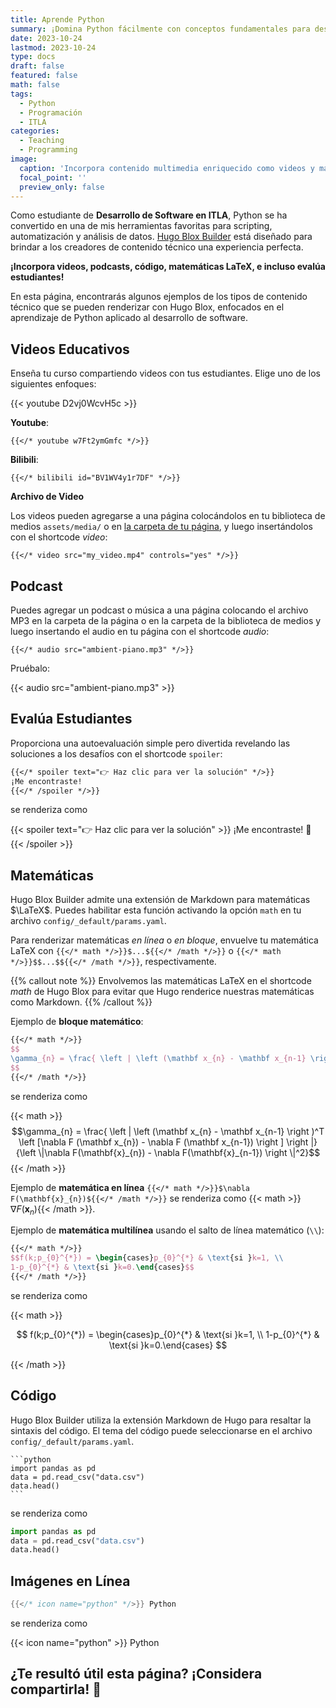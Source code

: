 ```yaml
---
title: Aprende Python
summary: ¡Domina Python fácilmente con conceptos fundamentales para desarrollo de software!
date: 2023-10-24
lastmod: 2023-10-24
type: docs
draft: false
featured: false
math: false
tags:
  - Python
  - Programación
  - ITLA
categories:
  - Teaching
  - Programming
image:
  caption: 'Incorpora contenido multimedia enriquecido como videos y matemáticas LaTeX'
  focal_point: ''
  preview_only: false
---
```


Como estudiante de **Desarrollo de Software en ITLA**, Python se ha convertido en una de mis herramientas favoritas para scripting, automatización y análisis de datos. [Hugo Blox Builder](https://hugoblox.com) está diseñado para brindar a los creadores de contenido técnico una experiencia perfecta.

**¡Incorpora videos, podcasts, código, matemáticas LaTeX, e incluso evalúa estudiantes!**

En esta página, encontrarás algunos ejemplos de los tipos de contenido técnico que se pueden renderizar con Hugo Blox, enfocados en el aprendizaje de Python aplicado al desarrollo de software.

## Videos Educativos

Enseña tu curso compartiendo videos con tus estudiantes. Elige uno de los siguientes enfoques:

{{< youtube D2vj0WcvH5c >}}

**Youtube**:

    {{</* youtube w7Ft2ymGmfc */>}}

**Bilibili**:

    {{</* bilibili id="BV1WV4y1r7DF" */>}}

**Archivo de Video**

Los videos pueden agregarse a una página colocándolos en tu biblioteca de medios `assets/media/` o en [la carpeta de tu página](https://gohugo.io/content-management/page-bundles/), y luego insertándolos con el shortcode _video_:

    {{</* video src="my_video.mp4" controls="yes" */>}}

## Podcast

Puedes agregar un podcast o música a una página colocando el archivo MP3 en la carpeta de la página o en la carpeta de la biblioteca de medios y luego insertando el audio en tu página con el shortcode _audio_:

    {{</* audio src="ambient-piano.mp3" */>}}

Pruébalo:

{{< audio src="ambient-piano.mp3" >}}

## Evalúa Estudiantes

Proporciona una autoevaluación simple pero divertida revelando las soluciones a los desafíos con el shortcode `spoiler`:

```markdown
{{</* spoiler text="👉 Haz clic para ver la solución" */>}}
¡Me encontraste!
{{</* /spoiler */>}}
```

se renderiza como

{{< spoiler text="👉 Haz clic para ver la solución" >}} ¡Me encontraste! 🎉 {{< /spoiler >}}

## Matemáticas

Hugo Blox Builder admite una extensión de Markdown para matemáticas $\LaTeX$. Puedes habilitar esta función activando la opción `math` en tu archivo `config/_default/params.yaml`.

Para renderizar matemáticas _en línea_ o _en bloque_, envuelve tu matemática LaTeX con `{{</* math */>}}$...${{</* /math */>}}` o `{{</* math */>}}$$...$${{</* /math */>}}`, respectivamente.

{{% callout note %}}
Envolvemos las matemáticas LaTeX en el shortcode _math_ de Hugo Blox para evitar que Hugo renderice nuestras matemáticas como Markdown.
{{% /callout %}}

Ejemplo de **bloque matemático**:

```latex
{{</* math */>}}
$$
\gamma_{n} = \frac{ \left | \left (\mathbf x_{n} - \mathbf x_{n-1} \right )^T \left [\nabla F (\mathbf x_{n}) - \nabla F (\mathbf x_{n-1}) \right ] \right |}{\left \|\nabla F(\mathbf{x}_{n}) - \nabla F(\mathbf{x}_{n-1}) \right \|^2}
$$
{{</* /math */>}}
```

se renderiza como

{{< math >}}
$$\gamma_{n} = \frac{ \left | \left (\mathbf x_{n} - \mathbf x_{n-1} \right )^T \left [\nabla F (\mathbf x_{n}) - \nabla F (\mathbf x_{n-1}) \right ] \right |}{\left \|\nabla F(\mathbf{x}_{n}) - \nabla F(\mathbf{x}_{n-1}) \right \|^2}$$
{{< /math >}}

Ejemplo de **matemática en línea** `{{</* math */>}}$\nabla F(\mathbf{x}_{n})${{</* /math */>}}` se renderiza como {{< math >}}$\nabla F(\mathbf{x}_{n})${{< /math >}}.

Ejemplo de **matemática multilínea** usando el salto de línea matemático (`\\`):

```latex
{{</* math */>}}
$$f(k;p_{0}^{*}) = \begin{cases}p_{0}^{*} & \text{si }k=1, \\
1-p_{0}^{*} & \text{si }k=0.\end{cases}$$
{{</* /math */>}}
```

se renderiza como

{{< math >}}

$$
f(k;p_{0}^{*}) = \begin{cases}p_{0}^{*} & \text{si }k=1, \\
1-p_{0}^{*} & \text{si }k=0.\end{cases}
$$

{{< /math >}}

## Código

Hugo Blox Builder utiliza la extensión Markdown de Hugo para resaltar la sintaxis del código. El tema del código puede seleccionarse en el archivo `config/_default/params.yaml`.


    ```python
    import pandas as pd
    data = pd.read_csv("data.csv")
    data.head()
    ```

se renderiza como

```python
import pandas as pd
data = pd.read_csv("data.csv")
data.head()
```

## Imágenes en Línea

```go
{{</* icon name="python" */>}} Python
```

se renderiza como

{{< icon name="python" >}} Python

## ¿Te resultó útil esta página? ¡Considera compartirla! 🙌
